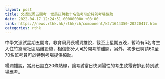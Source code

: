 ```yaml
---
layout: post
title: 文憑試周五開考　當局已聘數十名監考可於特別考場協助
date: 2022-04-17 12:24:51.000000000 +08:00
link: https://news.rthk.hk/rthk/ch/component/k2/1644350-20220417.htm
categories: rthk
---
```


中學文憑試星期五開考，教育局局長楊潤雄說，截至上星期五晚，暫時有5名考生入住竹篙灣社區隔離設施，相信部分人可於開考前離開，另外，初步已聘請60至70名監考員可於特別考場提供協助。

楊潤雄說，當局已設立20條熱線，讓考試當日快測陽性的考生致電安排到特別試場應考。
